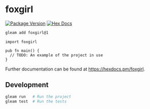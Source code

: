 # foxgirl

[![Package Version](https://img.shields.io/hexpm/v/foxgirl)](https://hex.pm/packages/foxgirl)
[![Hex Docs](https://img.shields.io/badge/hex-docs-ffaff3)](https://hexdocs.pm/foxgirl/)

```sh
gleam add foxgirl@1
```
```gleam
import foxgirl

pub fn main() {
  // TODO: An example of the project in use
}
```

Further documentation can be found at <https://hexdocs.pm/foxgirl>.

## Development

```sh
gleam run   # Run the project
gleam test  # Run the tests
```
